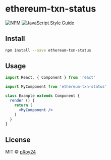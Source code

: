 # ethereum-txn-status

> 

[![NPM](https://img.shields.io/npm/v/ethereum-txn-status.svg)](https://www.npmjs.com/package/ethereum-txn-status) [![JavaScript Style Guide](https://img.shields.io/badge/code_style-standard-brightgreen.svg)](https://standardjs.com)

## Install

```bash
npm install --save ethereum-txn-status
```

## Usage

```jsx
import React, { Component } from 'react'

import MyComponent from 'ethereum-txn-status'

class Example extends Component {
  render () {
    return (
      <MyComponent />
    )
  }
}
```

## License

MIT © [pRoy24](https://github.com/pRoy24)

